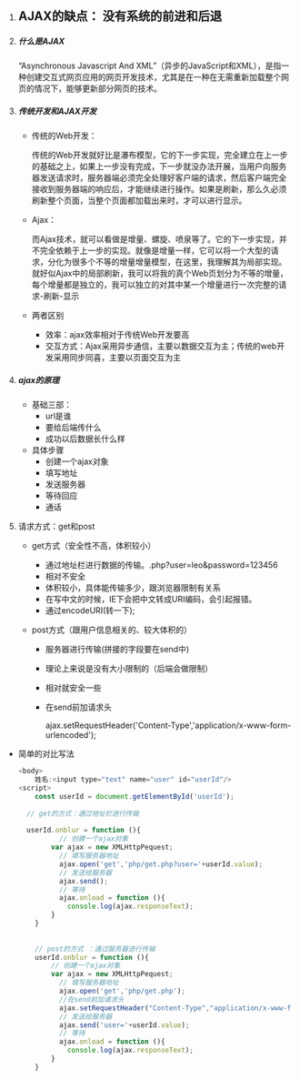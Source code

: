 1. ## AJAX的缺点： 没有系统的前进和后退

2. ##### 什么是AJAX

   “Asynchronous Javascript And XML”（异步的JavaScript和XML），是指一种创建交互式网页应用的网页开发技术，尤其是在一种在无需重新加载整个网页的情况下，能够更新部分网页的技术。

3. ##### 传统开发和AJAX开发

   - 传统的Web开发：

     传统的Web开发就好比是瀑布模型，它的下一步实现，完全建立在上一步的基础之上，如果上一步没有完成，下一步就没办法开展，当用户向服务器发送请求时，服务器端必须完全处理好客户端的请求，然后客户端完全接收到服务器端的响应后，才能继续进行操作。如果是刷新，那么久必须刷新整个页面，当整个页面都加载出来时，才可以进行显示。

   - Ajax：

     而Ajax技术，就可以看做是增量、螺旋、喷泉等了。它的下一步实现，并不完全依赖于上一步的实现。就像是增量一样，它可以将一个大型的请求，分化为很多个不等的增量增量模型，在这里，我理解其为局部实现。就好似Ajax中的局部刷新，我可以将我的真个Web页划分为不等的增量，每个增量都是独立的，我可以独立的对其中某一个增量进行一次完整的请求-刷新-显示

   - 两者区别

     - 效率：ajax效率相对于传统Web开发要高
     - 交互方式：Ajax采用异步通信，主要以数据交互为主；传统的web开发采用同步同喜，主要以页面交互为主

4. ##### ajax的原理

   - 基础三部：
     - url是谁
     - 要给后端传什么
     - 成功以后数据长什么样
   - 具体步骤
     - 创建一个ajax对象
     - 填写地址
     - 发送服务器
     - 等待回应
     - 通话

5. 请求方式：get和post


   - get方式（安全性不高，体积较小）
     - 通过地址栏进行数据的传输。.php?user=leo&password=123456
     - 相对不安全
     - 体积较小，具体能传输多少，跟浏览器限制有关系
     - 在写中文的时候，IE下会把中文转成URI编码，会引起报错。
     - 通过encodeURI(转一下);

   - post方式（跟用户信息相关的、较大体积的）

     - 服务器进行传输(拼接的字段要在send中)

     - 理论上来说是没有大小限制的（后端会做限制）

     - 相对就安全一些

     - 在send前加请求头

       ajax.setRequestHeader('Content-Type','application/x-www-form-urlencoded');

- 简单的对比写法

  ```javascript
  <body>
      姓名:<input type="text" name="user" id="userId"/> 
  <script>
      const userId = document.getElementById('userId');
  	
  	// get的方式：通过地址栏进行传输
  	
  	userId.onblur = function (){
        	// 创建一个ajax对象
          var ajax = new XMLHttpPequest; 
        	// 填写服务器地址
        	ajax.open('get','php/get.php?user='+userId.value);
        	// 发送给服务器
        	ajax.send();
        	// 等待
        	ajax.onload = function (){
              console.log(ajax.responseText);
          }
      }
      
       
      // post的方式 ：通过服务器进行传输
      userId.onblur = function (){
          // 创建一个ajax对象
          var ajax = new XMLHttpPequest; 
        	// 填写服务器地址
        	ajax.open('get','php/get.php');
        	//在send前加请求头
        	ajax.setRequestHeader("Content-Type","application/x-www-form-urlencoded")
        	// 发送给服务器
        	ajax.send('user='+userId.value);
        	// 等待
        	ajax.onload = function (){
              console.log(ajax.responseText);
          }
      }
  ```

  ​